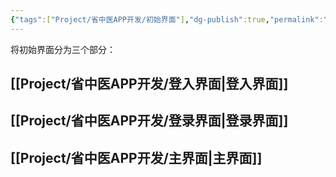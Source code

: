 ```yaml
---
{"tags":["Project/省中医APP开发/初始界面"],"dg-publish":true,"permalink":"/Project/省中医APP开发/APP的初始界面/","dgPassFrontmatter":true}
---
```


将初始界面分为三个部分：

## [[Project/省中医APP开发/登入界面\|登入界面]]

## [[Project/省中医APP开发/登录界面\|登录界面]]

##  [[Project/省中医APP开发/主界面\|主界面]]

